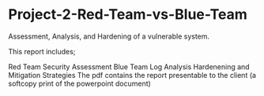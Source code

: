 # Project-2-Red-Team-vs-Blue-Team

Assessment, Analysis, and Hardening of a vulnerable system.

This report includes;

Red Team Security Assessment
Blue Team Log Analysis
Hardenening and Mitigation Strategies
The pdf contains the report presentable to the client (a softcopy print of the powerpoint document)

